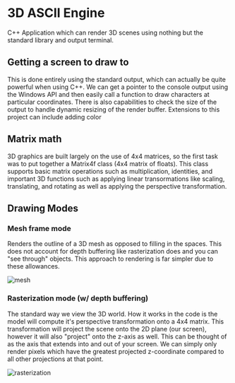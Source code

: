 # 3D ASCII Engine
C++ Application which can render 3D scenes using nothing but the standard library and output terminal.

## Getting a screen to draw to

This is done entirely using the standard output, which can actually be quite powerful when using C++. We can get a pointer to the console output using the Windows API and then easily call a function to draw characters at particular coordinates. There is also capabilities to check the size of the output to handle dynamic resizing of the render buffer. Extensions to this project can include adding color

## Matrix math

3D graphics are built largely on the use of 4x4 matrices, so the first task was to put together a Matrix4f class (4x4 matrix of floats). This class supports basic matrix operations such as multiplication, identities, and important 3D functions such as applying linear transormations like scaling, translating, and rotating as well as applying the perspective transformation.

## Drawing Modes

### Mesh frame mode

Renders the outline of a 3D mesh as opposed to filling in the spaces. This does not account for depth buffering like rasterization does and you can "see through" objects. This approach to rendering is far simpler due to these allowances.

![mesh](https://i.ibb.co/pnVSzhB/snip2.png)

### Rasterization mode (w/ depth buffering)
The standard way we view the 3D world. How it works in the code is the model will compute it's perspective transformation onto a 4x4 matrix. This transformation will project the scene onto the 2D plane (our screen), however it will also "project" onto the z-axis as well. This can be thought of as the axis that extends into and out of your screen. We can simply only render pixels which have the greatest projected z-coordinate compared to all other projections at that point.

![rasterization](https://i.ibb.co/Jkt1CjW/snip.png)

